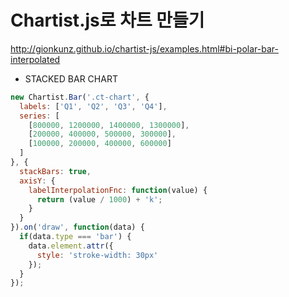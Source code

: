 # Chartist.js로 차트 만들기
http://gionkunz.github.io/chartist-js/examples.html#bi-polar-bar-interpolated

- STACKED BAR CHART
```javascript
new Chartist.Bar('.ct-chart', {
  labels: ['Q1', 'Q2', 'Q3', 'Q4'],
  series: [
    [800000, 1200000, 1400000, 1300000],
    [200000, 400000, 500000, 300000],
    [100000, 200000, 400000, 600000]
  ]
}, {
  stackBars: true,
  axisY: {
    labelInterpolationFnc: function(value) {
      return (value / 1000) + 'k';
    }
  }
}).on('draw', function(data) {
  if(data.type === 'bar') {
    data.element.attr({
      style: 'stroke-width: 30px'
    });
  }
});
```

